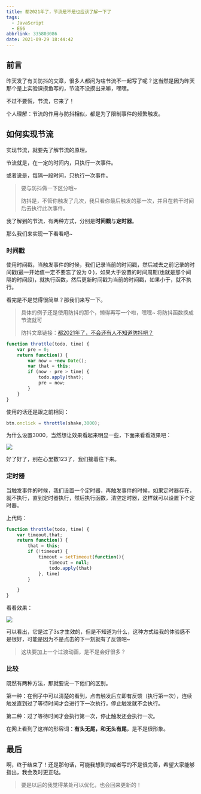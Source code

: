 ```yaml
---
title: 都2021年了，节流是不是也应该了解一下了
tags:
  - JavaScript
  - ES6
abbrlink: 335803086
date: 2021-09-29 18:44:42
---
```


## 前言

昨天发了有关防抖的文章，很多人都问为啥节流不一起写了呢？这当然是因为昨天那个是上实验课摸鱼写的，节流不没摸出来嘛，嘿嘿。

不过不要慌，节流，它来了！

个人理解：节流的作用与防抖相似，都是为了限制事件的频繁触发。

<!--more-->

## 如何实现节流

实现节流，就要先了解节流的原理。

节流就是，在一定的时间内，只执行一次事件。

或者说是，每隔一段时间，只执行一次事件。

> 要与防抖做一下区分哦~
>
> 防抖是，不管你触发了几次，我只看你最后触发的那一次，并且在若干时间后去执行此次事件。

我了解到的节流，有两种方式，分别是**时间戳**与**定时器**。

那么我们来实现一下看看吧~

### 时间戳

使用时间戳，当触发事件的时候，我们记录当前的时间戳，然后减去之前记录的时间戳(最一开始值一定不要忘了设为 0 )，如果大于设置的时间周期(也就是那个间隔的时间段)，就执行函数，然后更新时间戳为当前的时间戳，如果小于，就不执行。

看完是不是觉得很简单？那我们来写一下。

> 具体的例子还是使用防抖的那个，懒得再写一个啦，嘿嘿~   将防抖函数换成节流就可
>
> 防抖文章链接：[都2021年了，不会还有人不知道防抖吧？](https://blog.wangez.site/posts/647457095.html)

```js
function throttle(todo, time) {
    var pre = 0;
    return function() {
        var now = +new Date();
        var that = this;
        if (now - pre > time) {
            todo.apply(that);
            pre = now;
        }
    }
}
```

使用的话还是跟之前相同：

```js
btn.onclick = throttle(shake,3000);
```

为什么设置3000，当然想让效果看起来明显一些，下面来看看效果吧：

![](时间戳节流.gif)

好了好了，别在心里数123了，我们接着往下来。

### 定时器

当触发事件的时候，我们设置一个定时器，再触发事件的时候，如果定时器存在，就不执行，直到定时器执行，然后执行函数，清空定时器，这样就可以设置下个定时器。

上代码：

```js
function throttle(todo, time) {
    var timeout,that;
    return function() {
        that = this;
        if (!timeout) {
            timeout = setTimeout(function(){
                timeout = null;
                todo.apply(that)
            }, time)
        }

    }
}
```

看看效果：

![](定时器节流.gif)

可以看出，它是过了3s才生效的，但是不知道为什么，这种方式给我的体验感不是很好，可能是因为不是点击的下一刻就有了反馈吧~

> 这块要加上一个过渡动画，是不是会好很多？

### 比较

既然有两种方法，那就要说一下他们的区别。

第一种：在例子中可以清楚的看到，点击触发后立即有反馈（执行第一次），连续触发直到过了等待时间才会进行下一次执行，停止触发就不会执行。

第二种：过了等待时间才会执行第一次，停止触发还会执行一次。

在网上看到了这样的形容词：**有头无尾，和无头有尾**，是不是很形象。

## 最后

啊，终于结束了！还是那句话，可能我想到的或者写的不是很完善，希望大家能够指出，我会及时更正哒。

> 要是以后的我觉得某处可以优化，也会回来更新的！
>
